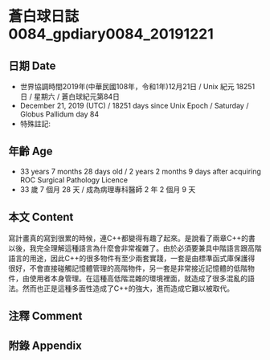 # 蒼白球日誌0084_gpdiary0084_20191221 #

## 日期 Date ##

* 世界協調時間2019年(中華民國108年，令和1年)12月21日 / Unix 紀元 18251 日 / 星期六 / 蒼白球紀元第84日
* December 21, 2019 (UTC) / 18251 days since Unix Epoch / Saturday / Globus Pallidum day 84
* 特殊註記:

## 年齡 Age ##

* 33 years 7 months 28 days old / 2 years 2 months 9 days after acquiring ROC Surgical Pathology Licence
* 33 歲 7 個月 28 天 / 成為病理專科醫師 2 年 2 個月 9 天

## 本文 Content ##

寫計畫真的寫到很累的時候，連C++都變得有趣了起來。是說看了兩章C++的書以後，我完全理解這種語言為什麼會非常複雜了。由於必須要兼具中階語言跟高階語言的用途，因此C++的很多物件有至少兩套實踐，一套是由標準函式庫保護得很好，不會直接碰觸記憶體管理的高階物件，另一套是非常接近記憶體的低階物件，由使用者本身管理。在這種高低階混雜的環境裡面，就造成了很多混亂的語法。然而也正是這種多面性造成了C++的強大，進而造成它難以被取代。    

## 注釋 Comment ##

## 附錄 Appendix ##

